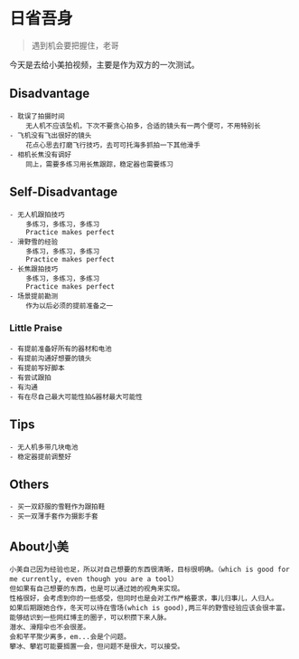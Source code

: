 # 日省吾身
> 遇到机会要把握住，老哥

今天是去给小美拍视频，主要是作为双方的一次测试。

## Disadvantage
    - 耽误了拍摄时间
        无人机不应该坠机，下次不要贪心拍多，合适的镜头有一两个便可，不用特别长
    - 飞机没有飞出很好的镜头
        花点心思去打磨飞行技巧，去可可托海多抓拍一下其他滑手
    - 相机长焦没有调好
        同上，需要多练习用长焦跟踪，稳定器也需要练习

## Self-Disadvantage
    - 无人机跟拍技巧
        多练习，多练习，多练习
        Practice makes perfect
    - 滑野雪的经验
        多练习，多练习，多练习
        Practice makes perfect
    - 长焦跟拍技巧
        多练习，多练习，多练习
        Practice makes perfect
    - 场景提前勘测
        作为以后必须的提前准备之一


### Little Praise
    - 有提前准备好所有的器材和电池
    - 有提前沟通好想要的镜头
    - 有提前写好脚本
    - 有尝试跟拍
    - 有沟通
    - 有在尽自己最大可能性拍&器材最大可能性

## Tips
    - 无人机多带几块电池
    - 稳定器提前调整好

## Others
    - 买一双舒服的雪鞋作为跟拍鞋
    - 买一双薄手套作为摄影手套


## About小美
    小美自己因为经验也足，所以对自己想要的东西很清晰，目标很明确。（which is good for me currently, even though you are a tool）
    但如果有自己想要的东西，也是可以通过她的视角来实现。
    性格很好，会考虑到你的一些感受，但同时也是会对工作严格要求，事儿归事儿，人归人。
    如果后期跟她合作，冬天可以待在雪场(which is good),两三年的野雪经验应该会很丰富。
    能够结识到一些网红博主的圈子，可以积攒下来人脉。
    潜水、滑翔伞也不会很差。
    会和芊芊聚少离多，em...会是个问题。
    攀冰、攀岩可能要搁置一会，但问题不是很大，可以接受。
